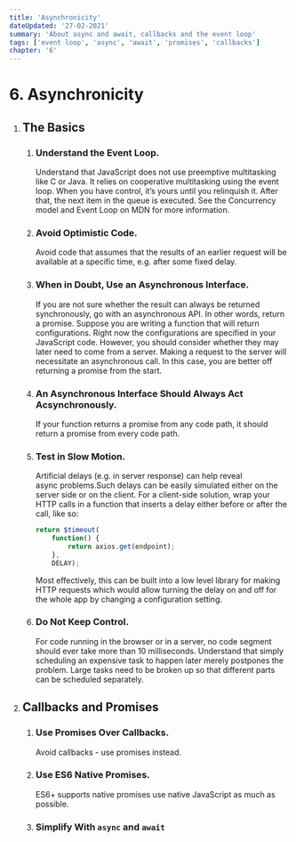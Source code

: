 ```yaml
---
title: 'Asynchronicity'
dateUpdated: '27-02-2021'
summary: 'About async and await, callbacks and the event loop'
tags: ['event loop', 'async', 'await', 'promises', 'callbacks']
chapter: '6'
---
```

# 6. Asynchronicity
1. ## The Basics
	1. ### Understand the Event Loop. 
		Understand that JavaScript does not use preemptive multitasking like C or Java. It relies on cooperative multitasking using the event loop. When you have control, it’s yours until you relinquish it. After that, the next item in the queue is executed.  See the Concurrency model and Event Loop on MDN for more information.
	2. ### Avoid Optimistic Code. 
		Avoid code that assumes that the results of an earlier request will be available at a specific time, e.g. after some fixed delay.
	3. ### When in Doubt, Use an  Asynchronous Interface. 
		If you are not sure whether the result can always be returned synchronously, go with an asynchronous API. In other words, return a promise. Suppose you are writing a function that will return configurations. Right now the configurations are specified in your JavaScript code. However, you should consider whether they may later need to come from a server. Making a request to the server will necessitate an asynchronous call. In this case, you are better off returning a promise from the start.
	4. ### An Asynchronous Interface Should Always Act Acsynchronously. 
		If your function returns a promise from any code path, it should return a promise from every code path.
	5. ### Test in Slow Motion. 
		Artificial delays (e.g. in server response) can help reveal async problems.Such delays can be easily simulated either on the server side or on the client. For a client-side solution, wrap your HTTP calls in a function that inserts a delay either before or after the call, like so:
		
		```js
		return $timeout(
			function() {  
				return axios.get(endpoint);
			}, 
			DELAY);
		```
		
		Most effectively, this can be built into a low level library for making HTTP requests which would allow turning the delay on and off for the whole app by changing a configuration setting.
	6. ### Do Not Keep Control. 
		For code running in the browser or in a server, no code segment should ever take more than 10 milliseconds. Understand that simply scheduling an expensive task to happen later merely postpones the problem. Large tasks need to be broken up so that different parts can be scheduled separately.
2. ## Callbacks and Promises
	1. ### Use Promises Over Callbacks. 
		Avoid callbacks - use promises instead.
	2. ### Use ES6 Native Promises. 
		ES6+ supports native promises use native JavaScript as much as possible.
	3. ### Simplify With `async` and `await`